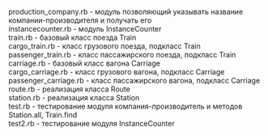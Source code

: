 production_company.rb - модуль позволяющий указывать название компании-производителя и получать его\
instancecounter.rb - модуль InstanceCounter\
train.rb - базовый класс поезда Train\
cargo_train.rb - класс грузового поезда, подкласс Train\
passenger_train.rb - класс пассажирского поезда, подкласс Train\
carriage.rb - базовый класс вагона Carriage\
cargo_carriage.rb - класс грузового вагона, подкласс Carriage\
passenger_carriage.rb - класс пассажирского вагона, подкласс Carriage\
route.rb - реализация класса Route\
station.rb - реализация класса Station\
test.rb - тестирование модуля компания-производитель и методов Station.all, Train.find\
test2.rb - тестирование модуля InstanceCounter
